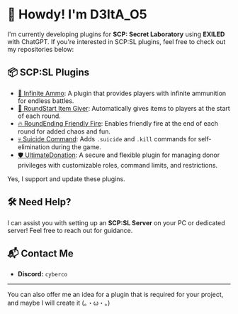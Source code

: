 # 🌟 Howdy! I'm D3ltA_O5

I'm currently developing plugins for **SCP: Secret Laboratory** using **EXILED** with ChatGPT. If you're interested in SCP:SL plugins, feel free to check out my repositories below:

## 📦 SCP:SL Plugins
- [🔫 Infinite Ammo](https://github.com/D3ltA-O5/Infinite_Ammo): A plugin that provides players with infinite ammunition for endless battles.
- [🎁 RoundStart Item Giver](https://github.com/D3ltA-O5/RoundStart_ItemGiver): Automatically gives items to players at the start of each round.
- [🔥 RoundEnding Friendly Fire](https://github.com/D3ltA-O5/RoundEnding_FF): Enables friendly fire at the end of each round for added chaos and fun.
- [💀 Suicide Command](https://github.com/D3ltA-O5/Suicide_Command): Adds `.suicide` and `.kill` commands for self-elimination during the game.
- [🛡️ UltimateDonation](https://github.com/D3ltA-O5/Ultimate_Donation): A secure and flexible plugin for managing donor privileges with customizable roles, command limits, and restrictions.

Yes, I support and update these plugins.

## 🛠️ Need Help?
I can assist you with setting up an **SCP:SL Server** on your PC or dedicated server! Feel free to reach out for guidance.

## 📬 Contact Me
- **Discord:** `cyberco`

---

You can also offer me an idea for a plugin that is required for your project, and maybe I will create it (。・ω・。)
